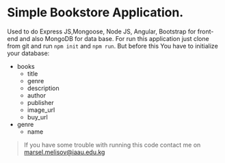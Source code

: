 # Simple Bookstore Application.

Used to do Express JS,Mongoose, Node JS, Angular, Bootstrap for front-end and also MongoDB for data base.
For run this application just clone from git and run `npm init` and `npm run`. But before this You have to initialize your database:

- books
  - title
  - genre
  - description
  - author
  - publisher
  - image_url
  - buy_url
- genre
  - name

> If you have some trouble with running this code contact me on marsel.melisov@iaau.edu.kg
